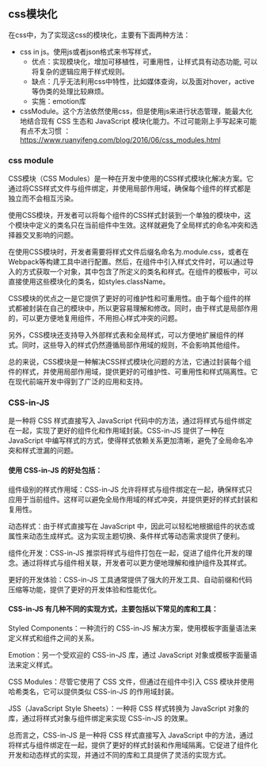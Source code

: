 ## css模块化
在css中，为了实现这css的模块化，主要有下面两种方法：

- css in js。使用js或者json格式来书写样式，
  - 优点：实现模块化，增加可移植性，可重⽤性，让样式具有动态功能, 可以将复杂的逻辑应⽤于样式规则。
  - 缺点：几乎无法利用css中特性，比如媒体查询，以及面对hover，active等伪类的处理比较麻烦。
  - 实施：emotion库
- cssModule。这个方法依然使用css，但是使用js来进行状态管理，能最大化地结合现有 CSS 生态和 JavaScript 模块化能力。不过可能刚上手写起来可能有点不太习惯   ： https://www.ruanyifeng.com/blog/2016/06/css_modules.html


### css module

CSS模块（CSS Modules）是一种在开发中使用的CSS样式模块化解决方案。它通过将CSS样式文件与组件绑定，并使用局部作用域，确保每个组件的样式都是独立而不会相互污染。

使用CSS模块，开发者可以将每个组件的CSS样式封装到一个单独的模块中，这个模块中定义的类名只在当前组件中生效。这样就避免了全局样式的命名冲突和选择器交叉影响的问题。

在使用CSS模块时，开发者需要将样式文件后缀名命名为.module.css，或者在Webpack等构建工具中进行配置。然后，在组件中引入样式文件时，可以通过导入的方式获取一个对象，其中包含了所定义的类名和样式。在组件的模板中，可以直接使用这些模块化的类名，如styles.className。

CSS模块的优点之一是它提供了更好的可维护性和可重用性。由于每个组件的样式都被封装在自己的模块中，所以更容易理解和修改。同时，由于样式是局部作用的，可以更方便地复用组件，不用担心样式冲突的问题。

另外，CSS模块还支持导入外部样式表和全局样式，可以方便地扩展组件的样式。同时，这些导入的样式仍然遵循局部作用域的规则，不会影响其他组件。

总的来说，CSS模块是一种解决CSS样式模块化问题的方法，它通过封装每个组件的样式，并使用局部作用域，提供更好的可维护性、可重用性和样式隔离性。它在现代前端开发中得到了广泛的应用和支持。

### CSS-in-JS 

是一种将 CSS 样式直接写入 JavaScript 代码中的方法，通过将样式与组件绑定在一起，实现了更好的组件化和作用域封装。CSS-in-JS 提供了一种在 JavaScript 中编写样式的方式，使得样式依赖关系更加清晰，避免了全局命名冲突和样式泄漏的问题。

#### 使用 CSS-in-JS 的好处包括：

组件级别的样式作用域：CSS-in-JS 允许将样式与组件绑定在一起，确保样式只应用于当前组件。这样可以避免全局作用域的样式冲突，并提供更好的样式封装和复用性。

动态样式：由于样式直接写在 JavaScript 中，因此可以轻松地根据组件的状态或属性来动态生成样式。这为实现主题切换、条件样式等动态需求提供了便利。

组件化开发：CSS-in-JS 推崇将样式与组件打包在一起，促进了组件化开发的理念。通过将样式与组件相关联，开发者可以更方便地理解和维护组件及其样式。

更好的开发体验：CSS-in-JS 工具通常提供了强大的开发工具、自动前缀和代码压缩等功能，提供了更好的开发体验和性能优化。

#### CSS-in-JS 有几种不同的实现方式，主要包括以下常见的库和工具：

Styled Components：一种流行的 CSS-in-JS 解决方案，使用模板字面量语法来定义样式和组件之间的关系。

Emotion：另一个受欢迎的 CSS-in-JS 库，通过 JavaScript 对象或模板字面量语法来定义样式。

CSS Modules：尽管它使用了 CSS 文件，但通过在组件中引入 CSS 模块并使用哈希类名，它可以提供类似 CSS-in-JS 的作用域封装。

JSS（JavaScript Style Sheets）：一种将 CSS 样式转换为 JavaScript 对象的库，通过将样式对象与组件绑定来实现 CSS-in-JS 的效果。

总而言之，CSS-in-JS 是一种将 CSS 样式直接写入 JavaScript 中的方法，通过将样式与组件绑定在一起，提供了更好的样式封装和作用域隔离。它促进了组件化开发和动态样式的实现，并通过不同的库和工具提供了灵活的实现方式。